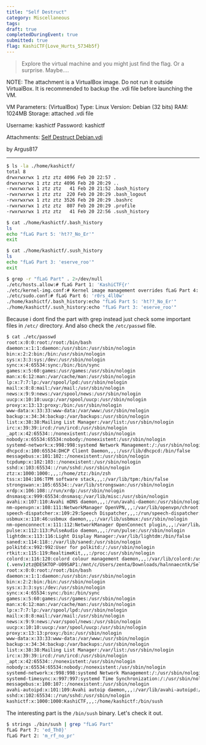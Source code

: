 ```yaml
---
title: "Self Destruct"
category: Miscellaneous
tags: 
draft: true
completedDuringEvent: true
submitted: true
flag: KashiCTF{Love_Hurts_5734b5f}
---
```

> Explore the virtual machine and you might just find the flag. Or a surprise. Maybe....

NOTE: The attachment is a VirtualBox image. Do not run it outside VirtualBox. It is recommended to backup the .vdi file before launching the VM.

VM Parameters: (VirtualBox)
Type: Linux
Version: Debian (32 bits)
RAM: 1024MB
Storage: attached .vdi file

Username: kashictf
Password: kashictf

Attachments: [Self Destruct Debian.vdi](https://drive.google.com/file/d/1DFJn8cXhMBxq_NIixJo_J73Dkz9H2iSc/view?usp=drive_link)

by Argus817

---

```sh
$ ls -la ./home/kashictf/
total 8
drwxrwxrwx 1 ztz ztz 4096 Feb 20 22:57 .
drwxrwxrwx 1 ztz ztz 4096 Feb 20 20:29 ..
-rwxrwxrwx 1 ztz ztz   41 Feb 20 21:52 .bash_history
-rwxrwxrwx 1 ztz ztz  220 Feb 20 20:29 .bash_logout
-rwxrwxrwx 1 ztz ztz 3526 Feb 20 20:29 .bashrc
-rwxrwxrwx 1 ztz ztz  807 Feb 20 20:29 .profile
-rwxrwxrwx 1 ztz ztz   41 Feb 20 22:56 .sush_history
```

```sh
$ cat ./home/kashictf/.bash_history
ls
echo "fLaG Part 5: 'ht??_No_Er'"
exit
```

```sh
$ cat ./home/kashictf/.sush_history
ls
echo "fLaG Part 3: 'eserve_roo'"
exit
```

```sh
$ grep -r "fLaG Part" . 2>/dev/null
./etc/hosts.allow:# fLaG Part 1: 'KashiCTF{r'
./etc/kernel-img.conf:# Kernel image management overrides fLaG Part 4: 't_Am_1_Rig'
./etc/sudo.conf:# fLaG Part 6: 'r0rs_4ll0w'
./home/kashictf/.bash_history:echo "fLaG Part 5: 'ht??_No_Er'"
./home/kashictf/.sush_history:echo "fLaG Part 3: 'eserve_roo'"
```

Because i dont find the part with grep instead just check some important files in `/etc/` directory. And also check the `/etc/passwd` file.

```sh
$ cat ./etc/passwd
root:x:0:0:root:/root:/bin/bash
daemon:x:1:1:daemon:/usr/sbin:/usr/sbin/nologin
bin:x:2:2:bin:/bin:/usr/sbin/nologin
sys:x:3:3:sys:/dev:/usr/sbin/nologin
sync:x:4:65534:sync:/bin:/bin/sync
games:x:5:60:games:/usr/games:/usr/sbin/nologin
man:x:6:12:man:/var/cache/man:/usr/sbin/nologin
lp:x:7:7:lp:/var/spool/lpd:/usr/sbin/nologin
mail:x:8:8:mail:/var/mail:/usr/sbin/nologin
news:x:9:9:news:/var/spool/news:/usr/sbin/nologin
uucp:x:10:10:uucp:/var/spool/uucp:/usr/sbin/nologin
proxy:x:13:13:proxy:/bin:/usr/sbin/nologin
www-data:x:33:33:www-data:/var/www:/usr/sbin/nologin
backup:x:34:34:backup:/var/backups:/usr/sbin/nologin
list:x:38:38:Mailing List Manager:/var/list:/usr/sbin/nologin
irc:x:39:39:ircd:/run/ircd:/usr/sbin/nologin
_apt:x:42:65534::/nonexistent:/usr/sbin/nologin
nobody:x:65534:65534:nobody:/nonexistent:/usr/sbin/nologin
systemd-network:x:998:998:systemd Network Management:/:/usr/sbin/nologin
dhcpcd:x:100:65534:DHCP Client Daemon,,,:/usr/lib/dhcpcd:/bin/false
messagebus:x:101:102::/nonexistent:/usr/sbin/nologin
tcpdump:x:102:103::/nonexistent:/usr/sbin/nologin
sshd:x:103:65534::/run/sshd:/usr/sbin/nologin
ztz:x:1000:1000:,,,:/home/ztz:/bin/zsh
tss:x:104:106:TPM software stack,,,:/var/lib/tpm:/bin/false
strongswan:x:105:65534::/var/lib/strongswan:/usr/sbin/nologin
xrdp:x:106:108::/run/xrdp:/usr/sbin/nologin
dnsmasq:x:999:65534:dnsmasq:/var/lib/misc:/usr/sbin/nologin
avahi:x:107:110:Avahi mDNS daemon,,,:/run/avahi-daemon:/usr/sbin/nologin
nm-openvpn:x:108:111:NetworkManager OpenVPN,,,:/var/lib/openvpn/chroot:/usr/sbin/nologin
speech-dispatcher:x:109:29:Speech Dispatcher,,,:/run/speech-dispatcher:/bin/false
usbmux:x:110:46:usbmux daemon,,,:/var/lib/usbmux:/usr/sbin/nologin
nm-openconnect:x:111:112:NetworkManager OpenConnect plugin,,,:/var/lib/NetworkManager:/usr/sbin/nologin
pulse:x:112:113:PulseAudio daemon,,,:/run/pulse:/usr/sbin/nologin
lightdm:x:113:116:Light Display Manager:/var/lib/lightdm:/bin/false
saned:x:114:118::/var/lib/saned:/usr/sbin/nologin
polkitd:x:992:992:User for polkitd:/:/usr/sbin/nologin
rtkit:x:115:119:RealtimeKit,,,:/proc:/usr/sbin/nologin
colord:x:116:120:colord colour management daemon,,,:/var/lib/colord:/usr/sbin/nologin
(.venv)ztz@DESKTOP-U09SAP1:/mnt/c/Users/zenta/Downloads/halnnaecntk/Self Destruct Debian/0$ cat ./etc/passwd
root:x:0:0:root:/root:/bin/bash
daemon:x:1:1:daemon:/usr/sbin:/usr/sbin/nologin
bin:x:2:2:bin:/bin:/usr/sbin/nologin
sys:x:3:3:sys:/dev:/usr/sbin/nologin
sync:x:4:65534:sync:/bin:/bin/sync
games:x:5:60:games:/usr/games:/usr/sbin/nologin
man:x:6:12:man:/var/cache/man:/usr/sbin/nologin
lp:x:7:7:lp:/var/spool/lpd:/usr/sbin/nologin
mail:x:8:8:mail:/var/mail:/usr/sbin/nologin
news:x:9:9:news:/var/spool/news:/usr/sbin/nologin
uucp:x:10:10:uucp:/var/spool/uucp:/usr/sbin/nologin
proxy:x:13:13:proxy:/bin:/usr/sbin/nologin
www-data:x:33:33:www-data:/var/www:/usr/sbin/nologin
backup:x:34:34:backup:/var/backups:/usr/sbin/nologin
list:x:38:38:Mailing List Manager:/var/list:/usr/sbin/nologin
irc:x:39:39:ircd:/run/ircd:/usr/sbin/nologin
_apt:x:42:65534::/nonexistent:/usr/sbin/nologin
nobody:x:65534:65534:nobody:/nonexistent:/usr/sbin/nologin
systemd-network:x:998:998:systemd Network Management:/:/usr/sbin/nologin
systemd-timesync:x:997:997:systemd Time Synchronization:/:/usr/sbin/nologin
messagebus:x:100:107::/nonexistent:/usr/sbin/nologin
avahi-autoipd:x:101:109:Avahi autoip daemon,,,:/var/lib/avahi-autoipd:/usr/sbin/nologin
sshd:x:102:65534::/run/sshd:/usr/sbin/nologin
kashictf:x:1000:1000:KashiCTF,,,:/home/kashictf:/bin/sush
```

The interesting part is the `/bin/sush` binary. Let's check it out.

```sh
$ strings ./bin/sush | grep "fLaG Part"              
fLaG Part 7: 'ed_Th0}'
fLaG Part 2: 'm_rf_no_pr'
```
